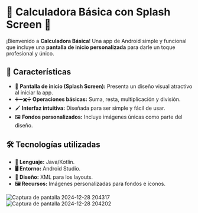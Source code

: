 # 🧮 **Calculadora Básica con Splash Screen** 🚀

¡Bienvenido a **Calculadora Básica**! Una app de Android simple y funcional que incluye una **pantalla de inicio personalizada** para darle un toque profesional y único.

## 🌟 **Características**

- 🎨 **Pantalla de inicio (Splash Screen):** Presenta un diseño visual atractivo al iniciar la app.  
- ➕➖✖️➗ **Operaciones básicas:** Suma, resta, multiplicación y división.  
- 🖌️ **Interfaz intuitiva:** Diseñada para ser simple y fácil de usar.  
- 🖼️ **Fondos personalizados:** Incluye imágenes únicas como parte del diseño.

## 🛠️ **Tecnologías utilizadas**

- **📜 Lenguaje:** Java/Kotlin.  
- **🖥️ Entorno:** Android Studio.  
- **📐 Diseño:** XML para los layouts.  
- **🖼️ Recursos:** Imágenes personalizadas para fondos e íconos.


![Captura de pantalla 2024-12-28 204317](https://github.com/user-attachments/assets/59625c69-8391-4403-90a5-5c2ef5b8f15e)
![Captura de pantalla 2024-12-28 204202](https://github.com/user-attachments/assets/3fee8a36-a819-4d2d-80cc-45d4f050223e)



